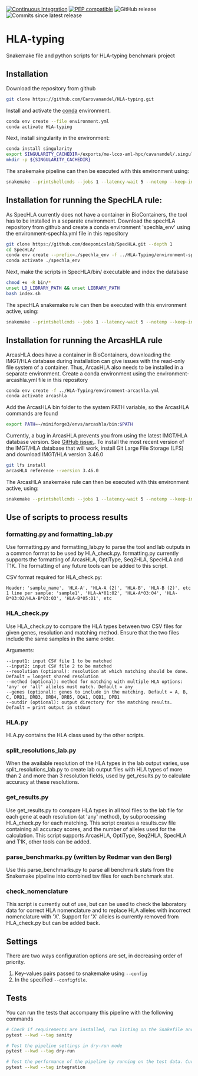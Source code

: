 [![Continuous Integration](https://github.com/Carovanandel/HLA-typing/actions/workflows/ci.yml/badge.svg)](https://github.com/Carovanandel/HLA-typing/actions/workflows/ci.yml)
[![PEP compatible](http://pepkit.github.io/img/PEP-compatible-green.svg)](http://pep.databio.org)
![GitHub release](https://img.shields.io/github/v/release/Carovanandel/HLA-typing)
![Commits since latest release](https://img.shields.io/github/commits-since/Carovanandel/HLA-typing/latest)

# HLA-typing
Snakemake file and python scripts for HLA-typing benchmark project

## Installation
Download the repository from github
```bash
git clone https://github.com/Carovanandel/HLA-typing.git
```

Install and activate the
[conda](https://docs.conda.io/en/latest/miniconda.html)
environment.
```bash
conda env create --file environment.yml
conda activate HLA-typing
```

Next, install singularity in the environment:
```bash
conda install singularity
export SINGULARITY_CACHEDIR=/exports/me-lcco-aml-hpc/cavanandel/.singularity
mkdir -p ${SINGULARITY_CACHEDIR}
```

The snakemake pipeline can then be executed with this environment using:
```bash
snakemake --printshellcmds --jobs 1 --latency-wait 5 --notemp --keep-incomplete --use-singularity --singularity-args ' --cleanenv --bind /tmp' --singularity-prefix '~/.singularity/cache/snakemake' --configfile tests/config.json --config pepfile=tests/pep/samples.csv --snakefile Snakefile --until T1K seq2hla optitype
```

## Installation for running the SpecHLA rule:
As SpecHLA currently does not have a container in BioContainers, the tool has to be installed in a separate environment.
Download the specHLA repository from github and create a conda environment 'spechla_env' using the environment-spechla.yml file in this repository
```bash
git clone https://github.com/deepomicslab/SpecHLA.git --depth 1
cd SpecHLA/
conda env create --prefix=./spechla_env -f ../HLA-Typing/environment-spechla.yml
conda activate ./spechla_env
```

Next, make the scripts in SpecHLA/bin/ executable and index the database
```bash
chmod +x -R bin/*
unset LD_LIBRARY_PATH && unset LIBRARY_PATH 
bash index.sh
```

The specHLA snakemake rule can then be executed with this environment active, using:
```bash
snakemake --printshellcmds --jobs 1 --latency-wait 5 --notemp --keep-incomplete --configfile tests/config.json--config pepfile=tests/pep/samples.csv --cores 1 --snakefile Snakefile --until spechla
```
## Installation for running the ArcasHLA rule
ArcasHLA does have a container in BioContainers, downloading the IMGT/HLA database during installation can give 
issues with the read-only file system of a container. Thus, ArcasHLA also needs to be installed in a separate 
environment. Create a conda environment using the environment-arcashla.yml file in this repository
```bash
conda env create -f ../HLA-Typing/environment-arcashla.yml
conda activate arcashla
```

Add the ArcasHLA bin folder to the system PATH variable, so the ArcasHLA commands are found
```bash
export PATH=~/miniforge3/envs/arcashla/bin:$PATH
```

Currently, a bug in ArcasHLA prevents you from using the latest IMGT/HLA database version. 
See [GitHub issue.](https://github.com/RabadanLab/arcasHLA/issues/133).
To install the most recent version of the IMGT/HLA database that will work, install Git Large File Storage (LFS) 
and download IMGT/HLA version 3.46.0
```bash
git lfs install
arcasHLA reference --version 3.46.0
```

The ArcasHLA snakemake rule can then be executed with this environment active, using:
```bash
snakemake --printshellcmds --jobs 1 --latency-wait 5 --notemp --keep-incomplete --configfile tests/config.json --config pepfile=tests/pep/samples.csv --cores 1 --snakefile Snakefile --until arcashla
```

## Use of scripts to process results

### formatting.py and formatting_lab.py
Use formatting.py and formatting_lab.py to parse the tool and lab outputs in a common format to be used by HLA_check.py.
formatting.py currently supports the formatting of ArcasHLA, OptiType, Seq2HLA, SpecHLA and T1K. 
The formatting of any future tools can be added to this script.

CSV format required for HLA_check.py:
```
Header: 'sample_name', 'HLA-A', 'HLA-A (2)', 'HLA-B', 'HLA-B (2)', etc
1 line per sample: 'sample1', 'HLA-A*01:02', 'HLA-A*03:04', 'HLA-B*03:02/HLA-B*03:03', 'HLA-B*05:01', etc
```

### HLA_check.py
Use HLA_check.py to compare the HLA types between two CSV files for given genes, resolution and matching method. 
Ensure that the two files include the same samples in the same order.

Arguments:
```
--input1: input CSV file 1 to be matched
--input2: input CSV file 2 to be matched
--resolution (optional): resolution at which matching should be done. Default = longest shared resolution
--method (optional): method for matching with multiple HLA options: 'any' or 'all' alleles must match. Default = any
--genes (optional): genes to include in the matching. Default = A, B, C, DRB1, DRB3, DRB4, DRB5, DQA1, DQB1, DPB1
--outdir (optional): output directory for the matching results. Default = print output in stdout
```

### HLA.py
HLA.py contains the HLA class used by the other scripts.

### split_resolutions_lab.py
When the available resolution of the HLA types in the lab output varies, use split_resolutions_lab.py 
to create lab output files with HLA types of more than 2 and more than 3 resolution fields, 
used by get_results.py to calculate accuracy at these resolutions.

### get_results.py
Use get_results.py to compare HLA types in all tool files to the lab file for each gene at each resolution (at 'any' method), 
by subprocessing HLA_check.py for each matching. This script creates a results.csv file containing all accuracy scores, 
and the number of alleles used for the calculation. 
This script supports ArcasHLA, OptiType, Seq2HLA, SpecHLA and T1K, other tools can be added.

### parse_benchmarks.py (written by Redmar van den Berg)
Use this parse_benchmarks.py to parse all benchmark stats from the Snakemake pipeline into combined tsv files for each benchmark stat.

### check_nomenclature
This script is currently out of use, but can be used to check the laboratory data for correct HLA nomenclature 
and to replace HLA alleles with incorrect nomenclature with 'X'. Support for 'X' alleles is currently removed from 
HLA_check.py but can be added back.

### 

## Settings
There are two ways configuration options are set, in decreasing order
of priority.
1. Key-values pairs passed to snakemake using `--config`
2. In the specified `--configfile`.

## Tests
You can run the tests that accompany this pipeline with the following commands

```bash
# Check if requirements are installed, run linting on the Snakefile and run tests for HLA.py and HLA_check.py
pytest --kwd --tag sanity

# Test the pipeline settings in dry-run mode
pytest --kwd --tag dry-run

# Test the performance of the pipeline by running on the test data. Currently only T1K and Seq2HLA can be tested this way.
pytest --kwd --tag integration
```
